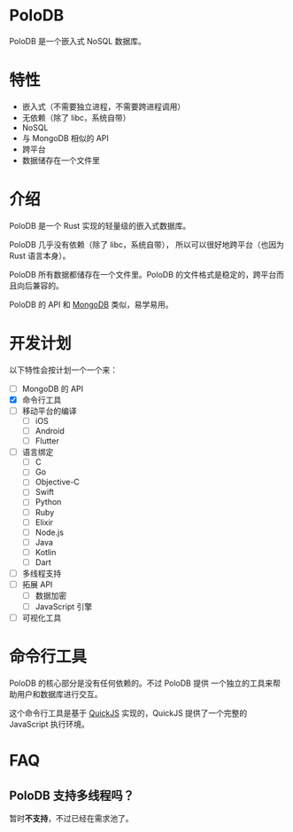 
# PoloDB

PoloDB 是一个嵌入式 NoSQL 数据库。

# 特性

- 嵌入式（不需要独立进程，不需要跨进程调用）
- 无依赖（除了 libc，系统自带）
- NoSQL
- 与 MongoDB 相似的 API
- 跨平台
- 数据储存在一个文件里

# 介绍

PoloDB 是一个 Rust 实现的轻量级的嵌入式数据库。

PoloDB 几乎没有依赖（除了 libc，系统自带），
所以可以很好地跨平台（也因为 Rust 语言本身）。

PoloDB 所有数据都储存在一个文件里。PoloDB
的文件格式是稳定的，跨平台而且向后兼容的。

PoloDB 的 API 和 [MongoDB](https://www.mongodb.com/) 类似，易学易用。

# 开发计划

以下特性会按计划一个一个来：

- [ ] MongoDB 的 API
- [x] 命令行工具
- [ ] 移动平台的编译
  - [ ] iOS
  - [ ] Android
  - [ ] Flutter
- [ ] 语言绑定
  - [ ] C
  - [ ] Go
  - [ ] Objective-C
  - [ ] Swift
  - [ ] Python
  - [ ] Ruby
  - [ ] Elixir
  - [ ] Node.js
  - [ ] Java
  - [ ] Kotlin
  - [ ] Dart
- [ ] 多线程支持
- [ ] 拓展 API
  - [ ] 数据加密
  - [ ] JavaScript 引擎
- [ ] 可视化工具

# 命令行工具

PoloDB 的核心部分是没有任何依赖的。不过 PoloDB 提供
一个独立的工具来帮助用户和数据库进行交互。

这个命令行工具是基于 [QuickJS](https://bellard.org/quickjs/)
实现的，QuickJS 提供了一个完整的 JavaScript 执行环境。

# FAQ

## PoloDB 支持多线程吗？

暂时**不支持**，不过已经在需求池了。
